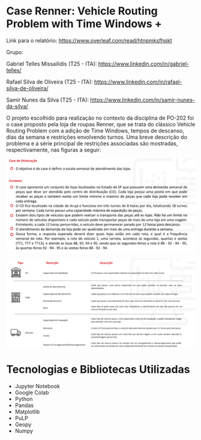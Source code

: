# Case Renner: Vehicle Routing Problem with Time Windows +

Link para o relatório: https://www.overleaf.com/read/htnpmksfhpkt

Grupo:

Gabriel Telles Missailidis (T25 - ITA): https://www.linkedin.com/in/gabriel-telles/

Rafael Silva de Oliveira (T25 - ITA): https://www.linkedin.com/in/rafael-silva-de-oliveira/

Samir Nunes da Silva (T25 - ITA): https://www.linkedin.com/in/samir-nunes-da-silva/
 
O projeto escolhido para realização no contexto da disciplina de PO-202 foi o case proposto pela loja de roupas Renner, que se trata do clássico Vehicle Routing Problem com a adição de Time Windows, tempos de descanso, dias da semana e restrições envolvendo turnos. Uma breve descrição do problema e a série principal de restrições associadas são mostradas, respectivamente, nas figuras a seguir:

![alt text](https://github.com/Samirnunes/case_renner/blob/main/Imagens/case.PNG)

![alt text](https://github.com/Samirnunes/case_renner/blob/main/Imagens/restrictions.PNG)

# Tecnologias e Bibliotecas Utilizadas

- Jupyter Notebook
- Google Colab
- Python
- Pandas
- Matplotlib
- PuLP
- Geopy
- Numpy

